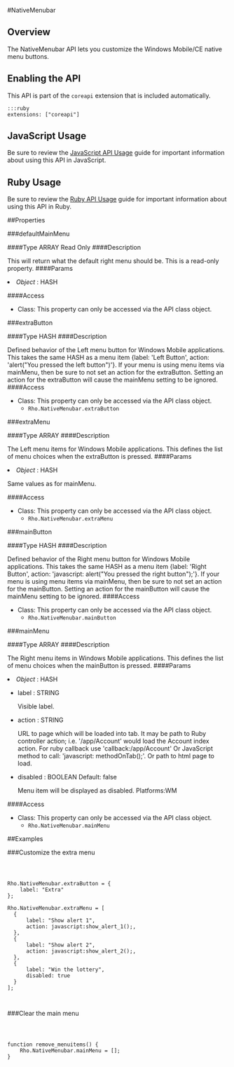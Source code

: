 #NativeMenubar


## Overview
<p>The NativeMenubar API lets you customize the Windows Mobile/CE native menu buttons.</p>
<h2>Enabling the API</h2>

<p>This API is part of the <code>coreapi</code> extension that is included automatically.</p>

<pre><code>:::ruby
extensions: ["coreapi"]
</code></pre>

<h2>JavaScript Usage</h2>

<p>Be sure to review the <a href="/guide/api_js">JavaScript API Usage</a> guide for important information about using this API in JavaScript.</p>

<h2>Ruby Usage</h2>

<p>Be sure to review the <a href="/guide/api_ruby">Ruby API Usage</a> guide for important information about using this API in Ruby.</p>



##Properties



###defaultMainMenu

####Type
<span class='text-info'>ARRAY</span> <span class='label'>Read Only</span>
####Description

This will return what the default right menu should be. This is a read-only property.
####Params
<li><i>Object</i> : <span class='text-info'>HASH</span><p> </p></li>
####Access
<ul><li><i class="icon-book"></i>Class: This property can only be accessed via the API class object. <ul></ul></li></ul>

###extraButton

####Type
<span class='text-info'>HASH</span> 
####Description

Defined behavior of the Left menu button for Windows Mobile applications. This takes the same HASH as a menu item {label: 'Left Button', action: 'alert("You pressed the left button")'}. If your menu is using menu items via mainMenu, then be sure to not set an action for the extraButton. Setting an action for the extraButton will cause the mainMenu setting to be ignored. 
####Access
<ul><li><i class="icon-book"></i>Class: This property can only be accessed via the API class object. <ul><li><code>Rho.NativeMenubar.extraButton</code> </li></ul></li></ul>

###extraMenu

####Type
<span class='text-info'>ARRAY</span> 
####Description

The Left menu items for Windows Mobile applications. This defines the list of menu choices when the extraButton is pressed.
####Params
<li><i>Object</i> : <span class='text-info'>HASH</span><p>
Same values as for mainMenu. </p></li>
####Access
<ul><li><i class="icon-book"></i>Class: This property can only be accessed via the API class object. <ul><li><code>Rho.NativeMenubar.extraMenu</code> </li></ul></li></ul>

###mainButton

####Type
<span class='text-info'>HASH</span> 
####Description

Defined behavior of the Right menu button for Windows Mobile applications. This takes the same HASH as a menu item {label: 'Right Button', action: 'javascript: alert("You pressed the right button");'}. If your menu is using menu items via mainMenu, then be sure to not set an action for the mainButton. Setting an action for the mainButton will cause the mainMenu setting to be ignored.
####Access
<ul><li><i class="icon-book"></i>Class: This property can only be accessed via the API class object. <ul><li><code>Rho.NativeMenubar.mainButton</code> </li></ul></li></ul>

###mainMenu

####Type
<span class='text-info'>ARRAY</span> 
####Description

The Right menu items in Windows Mobile applications. This defines the list of menu choices when the mainButton is pressed.
####Params
<li><i>Object</i> : <span class='text-info'>HASH</span><p> </p></li><ul><li>label : <span class='text-info'>STRING</span><p>
Visible label. </p></li><li>action : <span class='text-info'>STRING</span><p>
URL to page which will be loaded into tab. It may be path to Ruby controller action; i.e. '/app/Account' would load the Account index action. For ruby callback use 'callback:/app/Account' Or JavaScript method to call: 'javascript: methodOnTab();'. Or path to html page to load. </p></li><li>disabled : <span class='text-info'>BOOLEAN</span><span class='label '> Default: false</span><p>
Menu item will be displayed as disabled. Platforms:WM </p></li></ul>
####Access
<ul><li><i class="icon-book"></i>Class: This property can only be accessed via the API class object. <ul><li><code>Rho.NativeMenubar.mainMenu</code> </li></ul></li></ul>

##Examples



###Customize the extra menu

<pre><code>

                  
Rho.NativeMenubar.extraButton = {
    label: "Extra"
};

Rho.NativeMenubar.extraMenu = [
  {
      label: "Show alert 1",
      action: javascript:show_alert_1();,
  },
  {
      label: "Show alert 2",
      action: javascript:show_alert_2();,
  },
  {
      label: "Win the lottery",
      disabled: true
  }
];
                  
                 
</code></pre>

###Clear the main menu

<pre><code>

                  
function remove_menuitems() {
    Rho.NativeMenubar.mainMenu = [];
}
                  
                 
</code></pre>